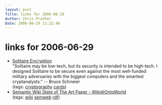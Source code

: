```yaml
---
layout: post
Title: links for 2006-06-29  
Author: Chris Prather
Date: 2006-06-29 11:22:48
---
```


# links for 2006-06-29
<ul class="delicious">
	<li>
		<div class="delicious-link"><a href="http://www.schneier.com/solitaire.html">Solitaire Encryption</a></div>
		<div class="delicious-extended">"Solitaire may be low-tech, but its security is intended to be high-tech. I designed Solitaire to be secure even against the most well-funded military adversaries with the biggest computers and the smartest cryptanalysts." -- Bruce Schneier</div>
		<div class="delicious-tags">(tags: <a href="http://del.icio.us/perigrin/cryptography">cryptography</a> <a href="http://del.icio.us/perigrin/cards">cards</a>)</div>
	</li>
	<li>
		<div class="delicious-link"><a href="http://wiki.ontoworld.org/index.php/Semantic_Wiki_State_of_The_Art_Paper">Semantic Wiki State of The Art Paper - Wiki@OntoWorld</a></div>
		<div class="delicious-tags">(tags: <a href="http://del.icio.us/perigrin/wiki">wiki</a> <a href="http://del.icio.us/perigrin/semweb">semweb</a> <a href="http://del.icio.us/perigrin/rdf">rdf</a>)</div>
	</li>
</ul>

